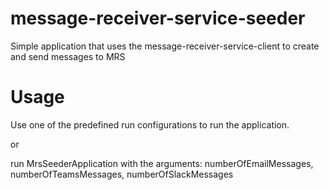 # message-receiver-service-seeder

Simple application that uses the message-receiver-service-client to create and send messages to MRS

# Usage

Use one of the predefined run configurations to run the application.

or

run MrsSeederApplication with the arguments: numberOfEmailMessages, numberOfTeamsMessages, numberOfSlackMessages 